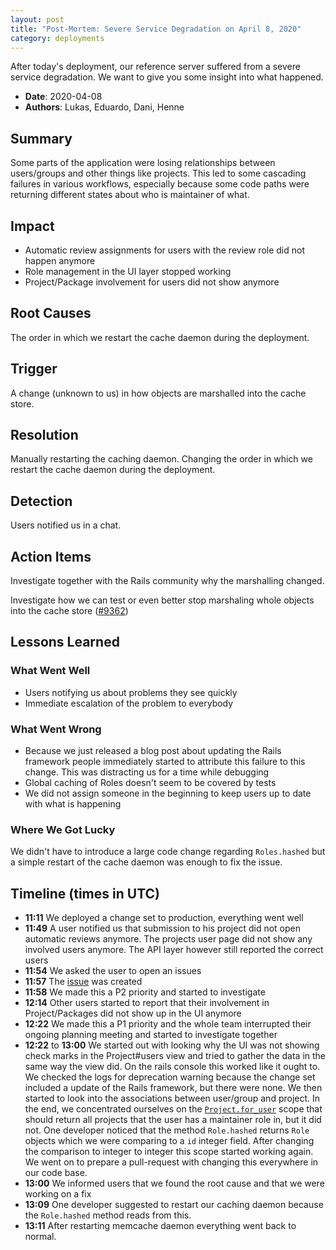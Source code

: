 ```yaml
---
layout: post
title: "Post-Mortem: Severe Service Degradation on April 8, 2020"
category: deployments
---
```


After today's deployment, our reference server suffered from a severe service degradation. We want to give you some insight into what happened.

- **Date**: 2020-04-08
- **Authors**: Lukas, Eduardo, Dani, Henne

## Summary

Some parts of the application were losing relationships between users/groups and other things like projects. This led to some cascading failures in various workflows, especially because some code paths were returning different states about who is maintainer of what.

## Impact

- Automatic review assignments for users with the review role did not happen anymore
- Role management in the UI layer stopped working
- Project/Package involvement for users did not show anymore

## Root Causes

The order in which we restart the cache daemon during the deployment.

## Trigger

A change (unknown to us) in how objects are marshalled into the cache store.

## Resolution

Manually restarting the caching daemon.
Changing the order in which we restart the cache daemon during the deployment.

## Detection

Users notified us in a chat.

## Action Items

Investigate together with the Rails community why the marshalling changed.

Investigate how we can test or even better stop marshaling whole objects into the cache store ([#9362](https://github.com/openSUSE/open-build-service/issues/9362))

## Lessons Learned

### What Went Well

- Users notifying us about problems they see quickly
- Immediate escalation of the problem to everybody

### What Went Wrong

- Because we just released a blog post about updating the Rails framework people immediately started to attribute this failure to this change. This was distracting us for a time while debugging
- Global caching of Roles doesn't seem to be covered by tests
- We did not assign someone in the beginning to keep users up to date with what is happening

### Where We Got Lucky

We didn't have to introduce a large code change regarding `Roles.hashed` but a simple restart of the cache daemon was enough to fix the issue.

## Timeline (times in UTC)

- **11:11** We deployed a change set to production, everything went well
- **11:49** A user notified us that submission to his project did not open automatic reviews anymore. The projects user page did not show any involved users anymore. The API layer however still reported the correct users
- **11:54** We asked the user to open an issues
- **11:57** The [issue](https://github.com/openSUSE/open-build-service/issues/9353) was created
- **11:58** We made this a P2 priority and started to investigate
- **12:14** Other users started to report that their involvement in Project/Packages did not show up in the UI anymore
- **12:22** We made this a P1 priority and the whole team interrupted their ongoing planning meeting and started to investigate together
- **12:22** to **13:00** We started out with looking why the UI was not showing check marks in the Project#users view and tried to gather the data in the same way the view did. On the rails console this worked like it ought to. We checked the logs for deprecation warning because the change set included a update of the Rails framework, but there were none. We then started to look into the associations between user/group and project. In the end, we concentrated ourselves on the [`Project.for_user`](https://github.com/openSUSE/open-build-service/blob/a0761b4a0dd4c3ef3cd5c30328bb2ecfdf7461ae/src/api/app/models/project.rb#L111) scope that should return all projects that the user has a maintainer role in, but it did not. One developer noticed that the method `Role.hashed` returns `Role` objects which we were comparing to a `id` integer field. After changing the comparison to integer to integer this scope started working again. We went on to prepare a pull-request with changing this everywhere in our code base.
- **13:00** We informed users that we found the root cause and that we were working on a fix
- **13:09** One developer suggested to restart our caching daemon because the `Role.hashed` method reads from this.
- **13:11** After restarting memcache daemon everything went back to normal.

